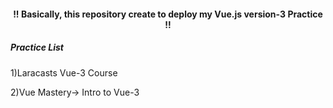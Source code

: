 <h4 align="center"> !! Basically, this repository create to deploy my Vue.js version-3 Practice !! </h4>

<h5> Practice List </h5>

<p> 1)Laracasts Vue-3 Course  </p>
<p> 2)Vue Mastery-> Intro to Vue-3  </p>
